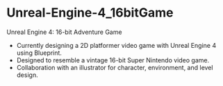 # Unreal-Engine-4_16bitGame
Unreal Engine 4: 16-bit Adventure Game

- Currently designing a 2D platformer video game with Unreal Engine 4 using Blueprint.
- Designed to resemble a vintage 16-bit Super Nintendo video game.
- Collaboration with an illustrator for character, environment, and level design.
